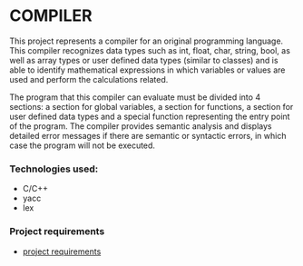 # COMPILER

This project represents a compiler for an original programming language. This compiler recognizes data types such as int, float, char, string, bool, as well as array types or user defined data types (similar to classes) and is able to identify mathematical expressions in which variables or values are used and perform the calculations related.

The program that this compiler can evaluate must be divided into 4 sections: a section for global variables, a section for functions, a section for user defined data types and a special function representing the entry point of the program. The compiler provides semantic analysis and displays detailed error messages if there are semantic or syntactic errors, in which case the program will not be executed.

### Technologies used:
* C/C++
* yacc
* lex

### Project requirements
* [project requirements](https://docs.google.com/document/d/1p_lTjMhvQq7w0xGTvC4ZjvTNq98gyet1rwH7t2XYSaw/edit)
